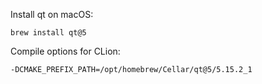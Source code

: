 Install qt on macOS:
```shell
brew install qt@5
```

Compile options for CLion:
```shell
-DCMAKE_PREFIX_PATH=/opt/homebrew/Cellar/qt@5/5.15.2_1
```